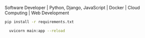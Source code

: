 Software Developer | Python, Django, JavaScript | Docker | Cloud Computing | Web Development

```bash
pip install -r requirements.txt
```
```bash
  uvicorn main:app --reload
```
